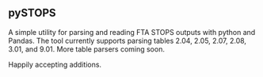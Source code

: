 ## pySTOPS
A simple utility for parsing and reading FTA STOPS outputs with python and Pandas. The tool currently supports parsing tables 2.04, 2.05, 2.07, 2.08, 3.01, and 9.01. More table parsers coming soon.

Happily accepting additions.
